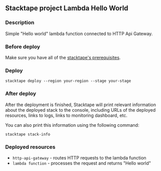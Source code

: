 ## Stacktape project Lambda Hello World

### Description

Simple "Hello world" lambda function connected to HTTP Api Gateway.

### Before deploy

Make sure you have all of the [stacktape's prerequisites](https://docs.stacktape.com/getting-started/1-install).

### Deploy

```
stacktape deploy --region your-region --stage your-stage
```

### After deploy

After the deployment is finished, Stacktape will print relevant information about the deployed stack to the console,
including URLs of the deployed resources, links to logs, links to monitoring dashboard, etc.

You can also print this information using the following command:

```
stacktape stack-info
```

### Deployed resources

- `http-api-gateway` - routes HTTP requests to the lambda function
- `lambda function` - processes the request and returns "Hello world"
